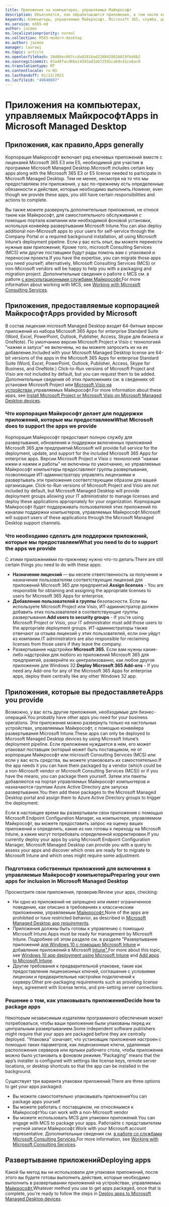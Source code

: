 ```yaml
---
title: Приложения на компьютерах, управляемых Майкрософт
description: Объясняется, как обрабатываются приложения, в том числе как упаковывать, развертывать и поддерживать их.
keywords: Компьютеры, управляемые Майкрософт, Microsoft 365, служба, документация
ms.service: m365-md
author: jaimeo
ms.localizationpriority: normal
ms.collection: M365-modern-desktop
ms.author: jaimeo
manager: laurawi
ms.topic: article
ms.openlocfilehash: 20d68ec007ccda82816ad2288428016019f6d4b2
ms.sourcegitcommit: 83a40facd66e14343ad3ab72591cab9c41ce6ac0
ms.translationtype: MT
ms.contentlocale: ru-RU
ms.lasthandoff: 01/13/2021
ms.locfileid: "49840697"
---
```

# <a name="apps-in-microsoft-managed-desktop"></a><span data-ttu-id="6cf33-104">Приложения на компьютерах, управляемых Майкрософт</span><span class="sxs-lookup"><span data-stu-id="6cf33-104">Apps in Microsoft Managed Desktop</span></span>

<!--This topic is the target for 2 "Learn more" links in the Admin Portal (aka.ms/app-overview;app-package); also target for link from Online resources (aka.ms/app-overviewmmd-app-prep) do not delete.-->

<!--Applications: supported/onboard/deployment -->
 
## <a name="apps-generally"></a><span data-ttu-id="6cf33-105">Приложения, как правило,</span><span class="sxs-lookup"><span data-stu-id="6cf33-105">Apps generally</span></span>

<span data-ttu-id="6cf33-106">Корпорация Майкрософт включает ряд ключевых приложений вместе с лицензией Microsoft 365 E3 или E5, необходимой для участия в программе Microsoft Managed Desktop.</span><span class="sxs-lookup"><span data-stu-id="6cf33-106">Microsoft includes certain key apps along with the Microsoft 365 E3 or E5 license needed to participate in Microsoft Managed Desktop.</span></span> <span data-ttu-id="6cf33-107">Тем не менее, несмотря на то что мы предоставляем эти приложения, у вас по-прежнему есть определенные обязанности и действия, которые необходимо выполнить.</span><span class="sxs-lookup"><span data-stu-id="6cf33-107">However, even though we provide these apps, you still have certain responsibilities and actions to complete.</span></span>

<span data-ttu-id="6cf33-108">Вы также можете развернуть дополнительные приложения, не относя такие как Майкрософт, для самостоятельного обслуживания с помощью портала компании или необходимой фоновой установки, используя конвейер развертывания Microsoft Intune.</span><span class="sxs-lookup"><span data-stu-id="6cf33-108">You can also deploy additional non-Microsoft apps to your users for self-service through the Company Portal or a required background installation, all using Microsoft Intune’s deployment pipeline.</span></span> <span data-ttu-id="6cf33-109">Если у вас есть опыт, вы можете перенести нужные вам приложения; Кроме того, microsoft Consulting Services (MCS) или другие поставщики будут рады помочь вам с упаковкой и переносом проекта.</span><span class="sxs-lookup"><span data-stu-id="6cf33-109">If you have the expertise, you can migrate those apps you need yourself; alternatively, Microsoft Consulting Services (MCS) or non-Microsoft vendors will be happy to help you with a packaging and migration project.</span></span> <span data-ttu-id="6cf33-110">Дополнительные сведения о работе с MCS см. в работе [с консультационными службами Майкрософт.](apps-MCS.md)</span><span class="sxs-lookup"><span data-stu-id="6cf33-110">For more information about working with MCS, see [Working with Microsoft Consulting Services](apps-MCS.md).</span></span>


## <a name="apps-provided-by-microsoft"></a><span data-ttu-id="6cf33-111">Приложения, предоставляемые корпорацией Майкрософт</span><span class="sxs-lookup"><span data-stu-id="6cf33-111">Apps provided by Microsoft</span></span>

<span data-ttu-id="6cf33-112">В состав лицензии microsoft Managed Desktop входят 64-битные версии приложений из набора Microsoft 365 Apps for enterprise Standard Suite (Word, Excel, PowerPoint, Outlook, Publisher, Access, Skype для бизнеса и OneNote). По умолчанию версии Microsoft Project и Visio  с технологией "нажми и запуск" не включены, но вы можете запросить их на их добавление.</span><span class="sxs-lookup"><span data-stu-id="6cf33-112">Included with your Microsoft Managed Desktop license are 64-bit versions of the apps in the Microsoft 365 Apps for enterprise Standard Suite (Word, Excel, PowerPoint, Outlook, Publisher, Access, Skype for Business, and OneNote.) Click-to-Run versions of Microsoft Project and Visio are *not* included by default, but you can request them to be added.</span></span> <span data-ttu-id="6cf33-113">Дополнительные сведения об этих приложениях см. в сведениях об установке Microsoft Project или [Microsoft Visio на устройствах,](../get-started/project-visio.md)управляемых Майкрософт.</span><span class="sxs-lookup"><span data-stu-id="6cf33-113">For more information about these apps, see [Install Microsoft Project or Microsoft Visio on Microsoft Managed Desktop devices](../get-started/project-visio.md).</span></span>

### <a name="what-microsoft-does-to-support-the-apps-we-provide"></a><span data-ttu-id="6cf33-114">Что корпорация Майкрософт делает для поддержки приложений, которые мы предоставляем</span><span class="sxs-lookup"><span data-stu-id="6cf33-114">What Microsoft does to support the apps we provide</span></span>

<span data-ttu-id="6cf33-115">Корпорация Майкрософт предоставит полную службу для развертывания, обновления и поддержки включенных приложений Microsoft 365 для предприятий.</span><span class="sxs-lookup"><span data-stu-id="6cf33-115">Microsoft will provide full service for the deployment, update, and support for the included Microsoft 365 Apps for enterprise apps.</span></span> <span data-ttu-id="6cf33-116">Версии Microsoft Project и Visio с технологией "нажми ижми и нажми и работы" не включены по умолчанию, но управляемые Майкрософт компьютеры предоставляют группы развертывания, позволяющие ИТ-администратору управлять лицензиями и развертывать эти приложения соответствующим образом для вашей организации. </span><span class="sxs-lookup"><span data-stu-id="6cf33-116">Click-to-Run versions of Microsoft Project and Visio are *not* included by default, but Microsoft Managed Desktop will provide deployment groups allowing your IT administrator to manage licenses and deploy these applications appropriately for your organization.</span></span> <span data-ttu-id="6cf33-117">Корпорация Майкрософт будет поддерживать пользователей этих приложений по каналам поддержки компьютеров, управляемых Майкрософт.</span><span class="sxs-lookup"><span data-stu-id="6cf33-117">Microsoft will support users of these applications through the Microsoft Managed Desktop support channels.</span></span>

### <a name="what-you-need-to-do-to-support-the-apps-we-provide"></a><span data-ttu-id="6cf33-118">Что необходимо сделать для поддержки приложений, которые мы предоставляем</span><span class="sxs-lookup"><span data-stu-id="6cf33-118">What you need to do to support the apps we provide</span></span>

<span data-ttu-id="6cf33-119">С этими приложениями по-прежнему нужно что-то делать:</span><span class="sxs-lookup"><span data-stu-id="6cf33-119">There are still certain things you need to do with these apps:</span></span>

- <span data-ttu-id="6cf33-120">**Назначение лицензий** — вы несете ответственность за получение и назначение пользователям соответствующих лицензий для приложений Microsoft 365 для предприятий.</span><span class="sxs-lookup"><span data-stu-id="6cf33-120">**Assign licenses** - You are responsible for obtaining and assigning the appropriate licenses to users for Microsoft 365 Apps for enterprise.</span></span>
- <span data-ttu-id="6cf33-121">**Добавление пользователей в группы** безопасности. Если вы используете Microsoft Project или Visio, ИТ-администратор должен добавить этих пользователей в соответствующие группы развертывания.</span><span class="sxs-lookup"><span data-stu-id="6cf33-121">**Add users to security groups** - If you're using Microsoft Project or Visio, your IT administrator must add those users to the appropriate deployment groups.</span></span> <span data-ttu-id="6cf33-122">ИТ-администраторы также отвечают за отзыва лицензий у этих пользователей, если они уйдут из компании.</span><span class="sxs-lookup"><span data-stu-id="6cf33-122">IT administrators are also responsible for reclaiming licenses from those users if they leave the company.</span></span>
- <span data-ttu-id="6cf33-123">Развертывание надстройки **Microsoft 365.** Если вам нужны какие-либо надстройки для любого из приложений Microsoft 365 для предприятий, развернйте их централизованно, как любое другое приложение для Windows 32.</span><span class="sxs-lookup"><span data-stu-id="6cf33-123">**Deploy Microsoft 365 Add-ons** - If you need any Add-ons for any of the Microsoft 365 Apps for enterprise apps, deploy them centrally like any other Windows 32 app.</span></span> 

## <a name="apps-you-provide"></a><span data-ttu-id="6cf33-124">Приложения, которые вы предоставляете</span><span class="sxs-lookup"><span data-stu-id="6cf33-124">Apps you provide</span></span>

<span data-ttu-id="6cf33-125">Возможно, у вас есть другие приложения, необходимые для бизнес-операций.</span><span class="sxs-lookup"><span data-stu-id="6cf33-125">You probably have other apps you need for your business operations.</span></span> <span data-ttu-id="6cf33-126">Эти приложения можно развернуть только на настольных устройствах, управляемых Майкрософт, с помощью конвейера развертывания Microsoft Intune.</span><span class="sxs-lookup"><span data-stu-id="6cf33-126">These apps can only be deployed to Microsoft Managed Desktop devices by using Microsoft Intune’s deployment pipeline.</span></span> <span data-ttu-id="6cf33-127">Если приложение нуждается в нем, его может упаковал поставщик (который может быть поставщиком, не от корпорации Майкрософт или microsoft Consulting Services (MCS) или если у вас есть средства, вы можете упакововать их самостоятельно.</span><span class="sxs-lookup"><span data-stu-id="6cf33-127">If the app needs it you can have them packaged by a vendor (which could be a non-Microsoft vendor or Microsoft Consulting Services (MCS)) or if you have the means, you can package them yourself.</span></span> <span data-ttu-id="6cf33-128">Затем эти пакеты добавляются на портал управляемых Майкрософт компьютеров и назначаются группам Azure Active Directory для запуска развертывания.</span><span class="sxs-lookup"><span data-stu-id="6cf33-128">You then add these packages to the Microsoft Managed Desktop portal and assign them to Azure Active Directory groups to trigger the deployment.</span></span> 

<span data-ttu-id="6cf33-129">Если в настоящее время вы развертывали свои приложения с помощью Microsoft Endpoint Configuration Manager, на компьютере, управляемом Майкрософт, вы можете предоставить запрос на оценку ваших приложений и определить, какие из них готовы к переходу на Microsoft Intune, а какие могут потребовать определенной корректировки.</span><span class="sxs-lookup"><span data-stu-id="6cf33-129">If you currently deploy your apps by using Microsoft Endpoint Configuration Manager, Microsoft Managed Desktop can provide you with a query to assess your apps and discover which ones are ready for to migrate to Microsoft Intune and which ones might require some adjustment.</span></span>


### <a name="preparing-your-own-apps-for-inclusion-in-microsoft-managed-desktop"></a><span data-ttu-id="6cf33-130">Подготовка собственных приложений для включения в управляемые Майкрософт компьютеры</span><span class="sxs-lookup"><span data-stu-id="6cf33-130">Preparing your own apps for inclusion in Microsoft Managed Desktop</span></span>
<span data-ttu-id="6cf33-131">Просмотрите свои приложения, проверив:</span><span class="sxs-lookup"><span data-stu-id="6cf33-131">Review your apps, checking:</span></span>

- <span data-ttu-id="6cf33-132">Ни одно из приложений не запрещено или имеет ограниченное поведение, как описано в требованиях к классическим приложениям, управляемым [Майкрософт.](https://aka.ms/app-req)</span><span class="sxs-lookup"><span data-stu-id="6cf33-132">None of the apps are prohibited or have restricted behavior, as described in [Microsoft Managed Desktop app requirements](https://aka.ms/app-req).</span></span>
- <span data-ttu-id="6cf33-133">Приложения должны быть готовы к управлению с помощью Microsoft Intune.</span><span class="sxs-lookup"><span data-stu-id="6cf33-133">Apps must be ready for management by Microsoft Intune.</span></span> <span data-ttu-id="6cf33-134">Подробнее об этом разделе см. в разделе "Развертывание приложений [для Windows 10 с помощью Microsoft Intune](https://docs.microsoft.com/intune/apps-windows-10-app-deploy) и добавление приложений в Microsoft [Intune".](https://docs.microsoft.com/intune/apps-add)</span><span class="sxs-lookup"><span data-stu-id="6cf33-134">For more about this topic, see [Windows 10 app deployment using Microsoft Intune](https://docs.microsoft.com/intune/apps-windows-10-app-deploy) and [Add apps to Microsoft Intune](https://docs.microsoft.com/intune/apps-add).</span></span>
- <span data-ttu-id="6cf33-135">Другие требования к предварительной упаковке, такие как предоставление лицензионных ключей, соглашение с условиями лицензии и предварительные настройки подключений к серверу.</span><span class="sxs-lookup"><span data-stu-id="6cf33-135">Other pre-packaging requirements such as providing license keys, agreement with license terms, and pre-setting server connections.</span></span>

### <a name="decide-how-to-package-apps"></a><span data-ttu-id="6cf33-136">Решение о том, как упаковывать приложения</span><span class="sxs-lookup"><span data-stu-id="6cf33-136">Decide how to package apps</span></span>

<span data-ttu-id="6cf33-137">Некоторым независимым издателям программного обеспечения может потребоваться, чтобы ваши приложения были упакованы перед их центральным развертыванием.</span><span class="sxs-lookup"><span data-stu-id="6cf33-137">Some independent software publishers might require that your apps are packaged before they are centrally deployed.</span></span> <span data-ttu-id="6cf33-138">"Упаковка" означает, что установщик приложения настроен с помощью таких параметров, как лицензионные ключи, удаленные расположения серверов или ярлыки рабочего стола, чтобы приложение можно было установить в фоновом режиме.</span><span class="sxs-lookup"><span data-stu-id="6cf33-138">“Packaging” means that the app’s installer is configured with settings like license keys, remote server locations, or desktop shortcuts so that the app can be installed in the background.</span></span>

<span data-ttu-id="6cf33-139">Существует три варианта упаковки приложений:</span><span class="sxs-lookup"><span data-stu-id="6cf33-139">There are three options to get your apps packaged:</span></span> 


- <span data-ttu-id="6cf33-140">Вы можете самостоятельно упаковывать приложения</span><span class="sxs-lookup"><span data-stu-id="6cf33-140">You can package apps yourself</span></span>
- <span data-ttu-id="6cf33-141">Вы можете работать с поставщиком, не относянымся к Майкрософт</span><span class="sxs-lookup"><span data-stu-id="6cf33-141">You can work with a non-Microsoft vendor</span></span>
- <span data-ttu-id="6cf33-142">Вы можете использовать MCS для упаковки приложений.</span><span class="sxs-lookup"><span data-stu-id="6cf33-142">You can engage with MCS to package your apps.</span></span> <span data-ttu-id="6cf33-143">Работайте с представителем учетной записи Майкрософт.</span><span class="sxs-lookup"><span data-stu-id="6cf33-143">Work with your Microsoft account representative.</span></span> <span data-ttu-id="6cf33-144">Дополнительные сведения см. [в работе со службами Microsoft Consulting Services.](apps-MCS.md)</span><span class="sxs-lookup"><span data-stu-id="6cf33-144">For more information, see [Working with Microsoft Consulting Services](apps-MCS.md).</span></span>



## <a name="deploying-apps"></a><span data-ttu-id="6cf33-145">Развертывание приложений</span><span class="sxs-lookup"><span data-stu-id="6cf33-145">Deploying apps</span></span>

<span data-ttu-id="6cf33-146">Какой бы метод вы ни использовали для упаковки приложений, после этого вы будете готовы выполнить действия, которые необходимо выполнить в развертывании приложений на устройствах, управляемых [Майкрософт.](../get-started/deploy-apps.md)</span><span class="sxs-lookup"><span data-stu-id="6cf33-146">Whatever method you use to get apps packaged, once that is complete, you're ready to follow the steps in [Deploy apps to Microsoft Managed Desktop devices](../get-started/deploy-apps.md).</span></span>


